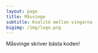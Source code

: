 ```yaml
---
layout: page
title: Måsvinge
subtitle: Kvalité mellan vingarna
bigimg: /img/logo.png
---
```

Måsvinge skriver bästa koden!
